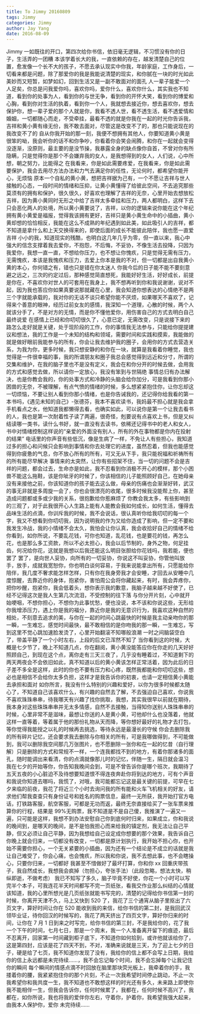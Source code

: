 ```yaml
---
title: To Jimmy 20160809
tags: Jimmy
categories: Jimmy
author: Jay Yang
date: 2016-08-09
---
```


Jimmy
一如既往的开口，第四次给你书信，依旧毫无逻辑，不习惯没有你的日子，生活弄的一团糟
本该学着长大的我，一直依赖的存在，越发清楚自己的位置，愈发像一个长不大的孩子，不愿去承认现实中你我，年龄家庭，工作身后，一切看来都是问题，除了那爱你的我是我能说清楚的现实，和你腻在一块的时光如此美妙而又短暂，如梦如幻，回到生活又是一副不敢面对的面孔
人一辈子能爱一个人足矣，你总是问我爱你吗，喜欢你吗，爱你什么，喜欢你什么，其实我也不知道，看到你的处事为人，看到你的与世无争，看到你的开怀大笑，看到你的博爱和心胸，看到你对生活的执着，看到你一个人，我就想去接近你，想去喜欢你，想去保护你，想一辈子爱的那个人就是你，我看不透人世，看不透生活，看不透爱情和婚姻，一切都随心而走，不受牵挂，最看不透的就是你我在一起的时光你告诉我，吉祥和黄小黄有缘无份，我不敢去面对，尽管这是改变不了的，那也只能说现在的我改变不了的
自从你我开始的那一刻，我便不想拥有其他人，你要知道黄小黄是很笨的呦，我会听你的话不和你争吵，你看着你会笑会闹腾，和你在一起就会变得没逐渐，没原则，最主要的是没节操，我暴露全身的缺点像你自首，不曾对你有所隐瞒，只是觉得你是那个不会嫌弃我的女人，是我想得到的女人，人们说，心中所想，朝之努力，比能得之
在我看来，你是如此需要疼爱，在我看来，你是如此需要保护，我会去用尽方法办法和力气去满足你的任性，无论何时，都希望你能开心，无烦恼
原本一个自私的黄小黄，想把吉祥据为己有，一个不愿让吉祥与世人接触的心态，一段时间的情绪和压抑，让黄小黄懂得了给彼此空间，不去追究那些莫须有的拥有和保护，很久很久，好喜欢也理解了吉祥的无奈，心里开始去想放松吉祥，因为黄小黄同时无形之中给了吉祥太多牵挂和压力，两人都明白，这样下去只会恶化两人的处境，所以黄小黄要说了，吉祥，以你的逻辑来说你能在这个年纪拥有黄小黄爱是福报，觉得我该拥有更好，吉祥只是黄小黄生命中的小插曲，黄小黄却想的恰恰相反，我能在这么不成熟的年纪遇到如此美，如此吸引人的吉祥，都不知道是拿什么和上天交换得来的，即使后面的成长不能彼此陪伴，我也愿一直爱吉祥
小小的我，知道现实的残酷，也明白这几年几乎为零，但一直以来，我心中强大的信念支撑着我去爱你，不抱怨，不后悔，不妥协，不像生活去投降，只因为我爱你，我想一直一直，不想给你压力，也不想让你愧疚，只是觉得无需有压力，无需愧疚，本该是我愧疚和压力，去爱上你本是我的不对，但一切都是出自我黄小黄的本心，你何错之有，错也只是错在你太迷人
你我今后的日子能不能不要刻意避之远之，三次的约定过后，那种感觉简直想死，我能好好生活，好好成长，前提是你在，不喜欢你对世人的可套用在我身上，我不想再听到你和我说谢谢，说对不起，因为我也答应你如果真要说那就藏在心里，我会知道你想表达的心情绝不是两三个字就能承载的，我对你的无话不谈只希望你能不厌烦，如果哪天不喜欢了，记得来个善意的眼神，经历过前女友的感情，我深知一个道理，心散的时候，两个人就该分手了，不是对方的无情，而是你不懂他爱你，用伤害自己的方式去明白自己最终说爱
在感情上已经和你叨叨很久了，心意已定，无需改变，只是说接下来的路怎么走好就是关键，处于现阶段的工作，你的事情我无法参与，只能给你提提建议和想法，我的工作是一个未知的结构和领域，需要时间和实践和摸索，我能做的就是做好眼前我能参与的所有，你会让我去维护我的圈子，会用你的方式去营造关系，为我为你，更多时候，我只想安静的和你在一块，就算是我看着你睡觉，我也觉得是一件很幸福的事，我的所谓朋友和圈子我总会感觉得到远近和分寸，所谓的交集和维护，在我的脑子里也不是没有定义，我会在和你分开的时候去做，会用我的方式和感觉去做，所以请你一定放心，我没有笨到与世隔绝
事情总归有办法解决，也是你教会我的，你的处事方式和冷静的头脑会给你加分，可是我看到你那小困兽的无奈，不被理解，有点气愤的情绪的时候，多么想紧紧抱住你，让你忘却这一切烦恼，不要让别人看到你那小情绪，也是你告诫我的，还记得你给我看的第一本书吗，《遇见未知的自己》-张德芬，我本不喜欢读书，我妈最不担心就是我会拿手机看点之水，他知道我都懒得去看，也确实如此，可以说你是第一个让我去看书的人，我也是第一次耐着性子读了两遍，很奇怪，剋要说有点喜欢上书，但是又纠结读哪一类书，读什么书好，就一直没有去读书，依稀还记得书中的老人和女人，书中对情绪控制这样说的“亲爱的外面没有别人，所有的外在事物都是你内在投射的结果”
电话里的你声音有些低沉，像是生病了一样，不免让人有些担心，我知道过多的担心和问候只会影响到事情和你去处理它的进度，虽然忍着，但我也能感觉得到你疲惫的气息，你不放心所有的所有，可又无从下手，我只能祝福和祈祷所有的所有能尽早解决
事情来的太突然，让你有些招架不住，当一切的问题不会是吉祥的问题，都会过去，生命亦是如此，我不忍看到你消极不开心的模样，那个小困兽不能这么拖鞋，该是你呲牙的时候了，你该相信的儿子能照顾好自己，在她母亲没有来接他之前，你该知道你的孩子能去这么做，母亲的伤痛也会渐渐好转，武汉的事无非就是多周旋一会了，你也会很漂亮的收尾，很多时候我没能帮上你，甚至造成问题都或多或少我的关系，很抱歉给你惹麻烦了
你教会我太多，有些影响到的三观了，对于此我很开心人生路上能有人能教会我如何成长，如何生活，懂得去品味生活的点滴，你训斥我的时候，我不会说话，很认真听你给我叨叨的每一个字，我又不想看到你叨叨我，因为说明我的作为又给你造成了影响，但一定不要和我发生冷战，我的小情绪不会太久，我怕会让你认真，我会收拾好自己的情绪不给你看到，如你所说，不要乱花钱，可你也知道，乱花钱，也是要花的钱，再怎么花，也是那么多工资款，所以不必太担心，我会以后节制的，身外之物，何足挂齿，何况给你花，这就是我想以后我还能这么明目张胆给你花钱吗，我若能，便也罢了
罢了，是向世人妥协，向所有的一切妥协，你说这不叫妥协，你管他叫放手，放手，成就我宽恕你，你也明白谈何容易，于我来说能拿出所有，只愿能给你陪伴，我几度不奢求能怎样怎样，只有你在我身旁我才会安睡，才回去从安睡中几度惊醒，去靠近你的身体，抱紧你，害怕周公会将你藏起来，有时，我会弄疼你，把你吵醒，抱紧你，我会低着头，想你表示我的歉意，我脑子越来越不好使了，已经不记得这次是我人生第几次流泪，不受控制的往下落
与你分开片刻，心中就开始哽咽，不想你担心，不想你为此事忧愁，便也没说，本不该和你说这些，无形给你我增添压力，遇上你是我的福分，靠近你是我的无意识行为，我喜欢这种自然的相处，不刻意去追求的美，与你在一起的时间心跳最快的时候是我主动亲吻你的那一瞬，一生难忘，感觉时间最快，最不敢相信的是你吻我的那一瞬，一生难忘，写到这里不觉心跳加速脸发烫了，心里开始翻滚不知哪般浪潮
一时之间脑袋空白了，带盖平静了一个小时左右，上段的后文已浑然不知了
当你看到这的时候，大概是七夕节了，晚上不知道几点，你在翻阅，黄小黄没能答应你在你走的几天好好照顾自己，到现在这个点，离你走有三天三夜了，几乎没有睡着过，不知道剩下的两天两夜会不会依旧如此，真不知道以后的黄小黄该怎样正常活着，因为此后的日子差不多全是这样，此时的你也不要有压力和心疼，既然我都能和你叨叨这些，想必也是相信不会给你太多负担，这样才是我告诉你的初衷，也请一定相信黄小黄能去承担和面对
如你所言，我没有什么特别的兴趣和爱好，以你为很多时候都太随心了，不知道自己该喜欢什么，有兴趣的自然去了解，不去强迫自己喜欢，你说我不喜欢珠珠串串，待我哪天有兴趣了找你挑取，我想，其实我很早以前就在期待，我本身对这些珠珠串串并无太多情感，自然不去接触，当得知你送别人珠珠串串的时候，心里非常不是滋味，最想让你送的人是黄小黄，可他却什么也没落着，他就这样一直等着，等着属于他的那份礼物从天而降，等你想好最好的礼物才去打包，等你觉得我能授之以礼的时候再去挑选，等待永远是最漫长的守候
你会去删除我的所有碎片记忆，还会要求我去删除与你相关的所有，可是我哪做得到，不可能做到，我可以删除我空间那几万张图片，也不愿删除一张你和在一起的忆昔（自行理解）只是删除的方式和常规不一样，一个连我都找不到的地方，有着你那诸多的面孔，随时能调出来看清，你的点滴就像那儿时的记忆，伴随一生，隔日就会温习
我在七夕的开始等你，你告知我晚间会到，可是不曾告诉你是哪个班次，我期待了五天五夜的小心脏迫不及待想要知道恨不得连夜奔赴你将到达的地方，可有个声音和我说你知道去哪吗，我慌了，对哦，我可能都忘记这是最关键的前提，可早在七夕来临的前夜，我花了将近三个小时去询问我的所有能和火车飞机相关的好友，请求他们帮我查查只有身份证号和姓名的购票信息，最终一无所获，我开始打官方电话，打铁路客服，航空客服，可都是无功而返，最终无奈直接给买了一张车票来推算你的行程，结果是 99%无购票，我不知道是不是自己傻，我推演了一遍又一遍，只可能是这样，我想不到办法安慰自己你到底何时归来，如果成立，你和我说的晚间到，是哪天的晚间，是不是怕我担心而来给我的镇定剂，我无法让自己平静，但又必须让自己平静，因为我想给自己设定成你想要的那个效果，我告诉自己你晚上就会归来，一切都没有改变，一切都是原计划执行，我开始不担心你，也开始不需要你担心，一个无关紧要的小插曲，因为还有一个结论是不成立的话就是我让自己难受了，你会心痛，也会愧疚，所以我和你说，我不去想此事，也不会瞎操心，只要你归来，一切都好
我甚至不惜做好了最坏打算，你和你 xx 回重庆带孩子，我自然成长，我想我会疯掉（勿担心，夸张手法）（此段忽略，想法太快，稍纵即逝，不做考虑）
我已不知写了多久，脑子毕竟不好使，你花一个小时可以写完半个本子，可我连花半天时间都写不完一页纸张，看我交作业那么纠结的心情就该知道，我的心里所想光是几页纸张就能书写完的，清楚的记得给你书信第一封的时候，你离开天津不久，马上又快到 520 了，我花了三个通宵从脑子里抠出了六页文字，算好时间让你在 520 能收到我的来信，给你书信的第二封，是我回武汉领毕业证，待你回汉的时候写的，我花了两天挤出了四页文字，算好你归来的时间，让你在 7 月 1 日到来之时写完，给你书信的第三封，不是我给你的，花了我一个下午的时间，七月七日，那是一个周末，我一个人准备离开留下的痕迹，最后不忍离开，回家第一时间藏到柜子底下，不知道你如何拾到，或许他就该给你了，这是第四封，应该是花了四天不到，不对，准确来说就是三天，为了迎上七夕的日子，硬是给了七页，我不知道你发现了没有，我给你的信上都不会写上日期，我给你的信上永远都是未完待续……，我不会忘记每个时间，我不会忘掉每个让我记住你的瞬间
每个瞬间的情感点滴不时回放在脑里那块荧光板上，我牵着你的手，我搂着你的腰，我紧紧抱住你的那个片刻，不止一次我希望时间停止跳动，不止一次我希望你和我共度一生，我不知道也不敢想这样的时光还有多久，未来路上即使你我不能相伴一生，但我会告诉你，任何时候累了，我都在，任何时候不高兴了，我都在，如你所说，我也将我的爱伴你左右，守着你，护着你，我希望我强大起来，由我本人保护你，爱你
未完待续……
